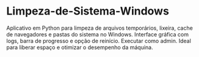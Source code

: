 # Limpeza-de-Sistema-Windows
Aplicativo em Python para limpeza de arquivos temporários, lixeira, cache de navegadores e pastas do sistema no Windows. Interface gráfica com logs, barra de progresso e opção de reinício. Executar como admin. Ideal para liberar espaço e otimizar o desempenho da máquina.
